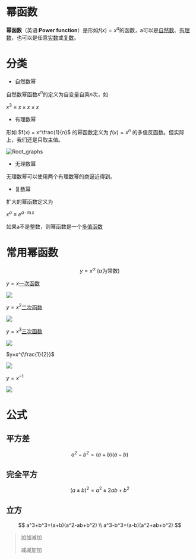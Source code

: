 # 幂函数

**幂函数**（英语:**Power function**）是形如$f(x)=x^a$的函数，a可以是[自然数](https://zh.wikipedia.org/wiki/自然数)、[有理数](https://zh.wikipedia.org/wiki/有理数)，也可以是任意[实数](https://zh.wikipedia.org/wiki/实数)或[复数](https://zh.wikipedia.org/wiki/复数)。

# 分类

+  自然数幂

自然数幂函数$x^n$的定义为自变量自乘$n$次，如

$x^3 \equiv x \times x \times x$

+ 有理数幂

形如
$f(x) = x^\frac{1}{n}$
的幂函数定义为
$f(x) = x^n$
的多值反函数。但实际上，我们还是只取主值。

![Root_graphs](https://img1.zlogs.net/20/20200419194108.svg)

+ 无理数幂

无理数幂可以使用两个有理数幂的商逼近得到。

+ 复数幂

扩大的幂函数定义为

$x^a \equiv e^{a \cdot \ln x}$

如果a不是整数，则幂函数是一个[多值函数](https://zh.wikipedia.org/wiki/多值函数)



# 常用幂函数

$$
y=x^\alpha \ \text{(} \alpha \text{为常数)}
$$



$y=x$[一次函数](https://zh.wikipedia.org/wiki/%E7%B7%9A%E6%80%A7%E5%87%BD%E6%95%B8)

![](https://img1.zlogs.net/20/20200422210850.png)



$y=x^{2}$[二次函数](https://zh.wikipedia.org/wiki/二次函数)

![](https://img1.zlogs.net/20/20200422210829.png)





$y=x^{3}$[三次函数](https://zh.wikipedia.org/wiki/%E4%B8%89%E6%AC%A1%E5%87%BD%E6%95%B8)

![](https://img1.zlogs.net/20/20200422210759.png)





$y=x^{\frac{1}{2}}$

![](https://img1.zlogs.net/20/20200422211411.png)







$y=x^{-1}$

![](https://img1.zlogs.net/20/20200422211236.png)





# 公式

## 平方差

$$
a^2-b^2=(a+b)(a-b)
$$

## 完全平方

$$
(a \pm b)^2=a^2 \pm 2ab+b^2
$$

## 立方

$$
a^3+b^3=(a+b)(a^2-ab+b^2) \\
a^3-b^3=(a-b)(a^2+ab+b^2) 
$$

> 加加减加
>
> 减减加加













